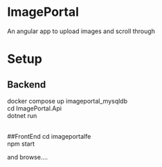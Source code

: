 # ImagePortal
An angular app to upload  images and scroll through


# Setup

## Backend
docker compose up imageportal_mysqldb <br>
cd ImagePortal.Api<br>
dotnet run<br>
<br>

##FrontEnd
cd imageportalfe<br>
npm start<br>


and browse....